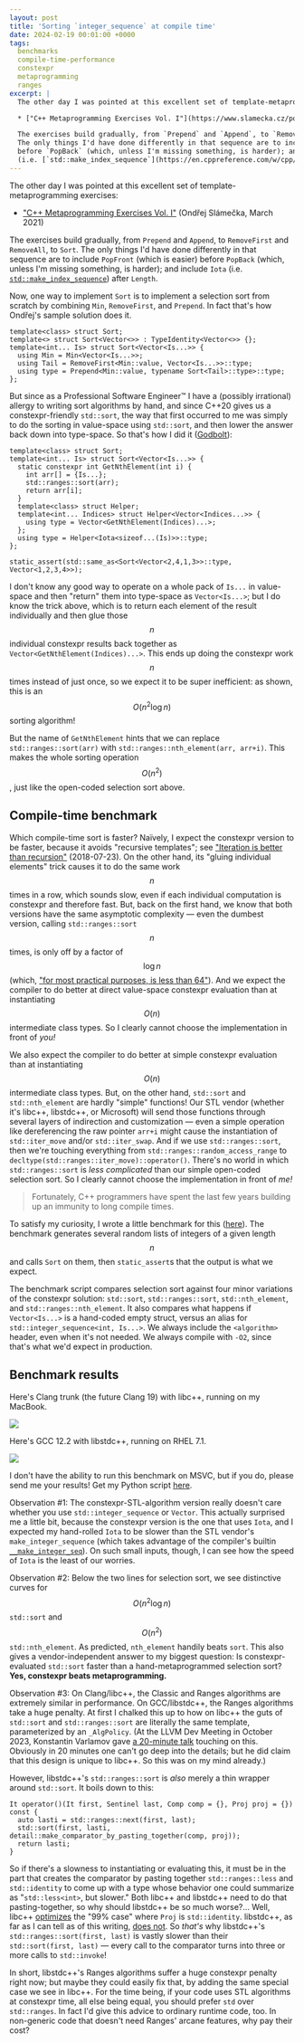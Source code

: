 ```yaml
---
layout: post
title: 'Sorting `integer_sequence` at compile time'
date: 2024-02-19 00:01:00 +0000
tags:
  benchmarks
  compile-time-performance
  constexpr
  metaprogramming
  ranges
excerpt: |
  The other day I was pointed at this excellent set of template-metaprogramming exercises:

  * ["C++ Metaprogramming Exercises Vol. I"](https://www.slamecka.cz/posts/2021-03-17-cpp-metaprogramming-exercises-1/) (Ondřej Slámečka, March 2021)

  The exercises build gradually, from `Prepend` and `Append`, to `RemoveFirst` and `RemoveAll`, to `Sort`.
  The only things I'd have done differently in that sequence are to include `PopFront` (which is easier)
  before `PopBack` (which, unless I'm missing something, is harder); and include `Iota`
  (i.e. [`std::make_index_sequence`](https://en.cppreference.com/w/cpp/utility/integer_sequence#Helper_templates)) after `Length`.
---
```


The other day I was pointed at this excellent set of template-metaprogramming exercises:

* ["C++ Metaprogramming Exercises Vol. I"](https://www.slamecka.cz/posts/2021-03-17-cpp-metaprogramming-exercises-1/) (Ondřej Slámečka, March 2021)

The exercises build gradually, from `Prepend` and `Append`, to `RemoveFirst` and `RemoveAll`, to `Sort`.
The only things I'd have done differently in that sequence are to include `PopFront` (which is easier)
before `PopBack` (which, unless I'm missing something, is harder); and include `Iota`
(i.e. [`std::make_index_sequence`](https://en.cppreference.com/w/cpp/utility/integer_sequence#Helper_templates)) after `Length`.

Now, one way to implement `Sort` is to implement a selection sort from scratch by combining `Min`,
`RemoveFirst`, and `Prepend`. In fact that's how Ondřej's sample solution does it.

    template<class> struct Sort;
    template<> struct Sort<Vector<>> : TypeIdentity<Vector<>> {};
    template<int... Is> struct Sort<Vector<Is...>> {
      using Min = Min<Vector<Is...>>;
      using Tail = RemoveFirst<Min::value, Vector<Is...>>::type;
      using type = Prepend<Min::value, typename Sort<Tail>::type>::type;
    };

But since as a Professional Software Engineer™ I have a (possibly irrational) allergy to writing sort algorithms by hand,
and since C++20 gives us a constexpr-friendly `std::sort`, the way that first occurred to me was
simply to do the sorting in value-space using `std::sort`,
and then lower the answer back down into type-space. So that's how I did it
([Godbolt](https://godbolt.org/z/jPqT41Psv)):

    template<class> struct Sort;
    template<int... Is> struct Sort<Vector<Is...>> {
      static constexpr int GetNthElement(int i) {
        int arr[] = {Is...};
        std::ranges::sort(arr);
        return arr[i];
      }
      template<class> struct Helper;
      template<int... Indices> struct Helper<Vector<Indices...>> {
        using type = Vector<GetNthElement(Indices)...>;
      };
      using type = Helper<Iota<sizeof...(Is)>>::type;
    };

    static_assert(std::same_as<Sort<Vector<2,4,1,3>>::type, Vector<1,2,3,4>>);

I don't know any good way to operate on a whole pack of `Is...` in value-space and then "return" them
into type-space as `Vector<Is...>`; but I do know the trick above, which is to return each
element of the result individually and then glue those $$n$$ individual constexpr results back together
as `Vector<GetNthElement(Indices)...>`. This ends up doing the constexpr work $$n$$ times instead of
just once, so we expect it to be super inefficient: as shown, this is an $$O(n^2 \log n)$$ sorting
algorithm!

But the name of `GetNthElement` hints that we can replace `std::ranges::sort(arr)` with `std::ranges::nth_element(arr, arr+i)`.
This makes the whole sorting operation $$O(n^2)$$, just like the open-coded selection sort above.

## Compile-time benchmark

Which compile-time sort is faster? Naïvely, I expect the constexpr version to be faster, because it
avoids "recursive templates"; see ["Iteration is better than recursion"](/blog/2018/07/23/metafilter/) (2018-07-23).
On the other hand, its "gluing individual elements" trick causes it to do the same work $$n$$ times in a row,
which sounds slow, even if each individual computation is constexpr and therefore fast. But, back on the first hand,
we know that both versions have the same asymptotic complexity — even the dumbest version,
calling `std::ranges::sort` $$n$$ times, is only off by a factor of $$\log n$$ (which,
["for most practical purposes, is less than 64"](https://books.google.com/books?id=I38hBQAAQBAJ&pg=PA126)).
And we expect the compiler to do better at direct value-space constexpr evaluation than at instantiating $$O(n)$$
intermediate class types. So I clearly cannot choose the implementation in front of _you!_

We also expect the compiler to do better at simple constexpr evaluation than at instantiating $$O(n)$$
intermediate class types. But, on the other hand, `std::sort` and `std::nth_element` are hardly "simple"
functions! Our STL vendor (whether it's libc++, libstdc++, or Microsoft) will send those functions through
several layers of indirection and customization — even a simple operation like dereferencing the raw pointer
`arr+i` might cause the instantiation of `std::iter_move` and/or `std::iter_swap`. And if we use `std::ranges::sort`,
then we're touching everything from `std::ranges::random_access_range` to `decltype(std::ranges::iter_move)::operator()`.
There's no world in which `std::ranges::sort` is _less complicated_ than our simple open-coded selection sort.
So I clearly cannot choose the implementation in front of _me!_

> Fortunately, C++ programmers have spent the last few years building up an immunity to long compile times.

To satisfy my curiosity, I wrote a little benchmark for this ([here](/blog/code/2024-02-19-benchmark.py)).
The benchmark generates several random lists of integers of a given length $$n$$ and calls `Sort` on them,
then `static_assert`s that the output is what we expect.

The benchmark script compares selection sort against four minor variations of the constexpr solution:
`std::sort`, `std::ranges::sort`, `std::nth_element`, and `std::ranges::nth_element`.
It also compares what happens if `Vector<Is...>` is a hand-coded empty struct, versus an alias for
`std::integer_sequence<int, Is...>`. We always include the `<algorithm>` header, even when it's
not needed. We always compile with `-O2`, since that's what we'd expect in production.

## Benchmark results

Here's Clang trunk (the future Clang 19) with libc++, running on my MacBook.

![](/blog/images/2024-02-19-clang-results.png)

Here's GCC 12.2 with libstdc++, running on RHEL 7.1.

![](/blog/images/2024-02-19-gcc12-results.png)

I don't have the ability to run this benchmark on MSVC, but if you do, please send me
your results! Get my Python script [here](/blog/code/2024-02-19-benchmark.py).

Observation #1: The constexpr-STL-algorithm version really doesn't care whether you use `std::integer_sequence`
or `Vector`. This actually surprised me a little bit, because the constexpr version is the one that
uses `Iota`, and I expected my hand-rolled `Iota` to be slower than the STL vendor's `make_integer_sequence`
(which takes advantage of the compiler's builtin [`__make_integer_seq`](https://reviews.llvm.org/D13786)).
On such small inputs, though, I can see how the speed of `Iota` is the least of our worries.

Observation #2: Below the two lines for selection sort, we see distinctive curves for $$O(n^2\log n)$$ `std::sort`
and $$O(n^2)$$ `std::nth_element`. As predicted, `nth_element` handily beats `sort`. This also gives a vendor-independent
answer to my biggest question: Is constexpr-evaluated `std::sort` faster than a hand-metaprogrammed selection sort?
<b>Yes, constexpr beats metaprogramming.</b>

Observation #3: On Clang/libc++, the Classic and Ranges algorithms are extremely similar in performance.
On GCC/libstdc++, the Ranges algorithms take a huge penalty. At first I chalked this up to how on libc++
the guts of `std::sort` and `std::ranges::sort` are literally the same template, parameterized by an
`_AlgPolicy`.
(At the LLVM Dev Meeting in October 2023, Konstantin Varlamov gave [a 20-minute talk](https://www.youtube.com/watch?v=g9p1oo8bDJA)
touching on this. Obviously in 20 minutes one can't go deep into the details; but he did claim that
this design is unique to libc++. So this was on my mind already.)

However, libstdc++'s `std::ranges::sort` is _also_ merely a thin wrapper around `std::sort`.
It boils down to this:

    It operator()(It first, Sentinel last, Comp comp = {}, Proj proj = {}) const {
      auto lasti = std::ranges::next(first, last);
      std::sort(first, lasti, detail::make_comparator_by_pasting_together(comp, proj));
      return lasti;
    }

So if there's a slowness to instantiating or evaluating this, it must be in the part that
creates the comparator by pasting together `std::ranges::less` and `std::identity`
to come up with a type whose behavior one could summarize as "`std::less<int>`, but slower."
Both libc++ and libstdc++ need to do that pasting-together, so why should libstdc++ be so much
worse?... Well, libc++ [optimizes](https://github.com/llvm/llvm-project/blob/9783f28/libcxx/include/__algorithm/make_projected.h#L64-L73)
the "99% case" where `Proj` is `std::identity`. libstdc++, as far as I can tell as of this
writing, [does not](https://github.com/gcc-mirror/gcc/blob/83ffe9c/libstdc%2B%2B-v3/include/bits/ranges_algo.h#L47-L58).
So _that's_ why libstdc++'s `std::ranges::sort(first, last)` is vastly slower
than their `std::sort(first, last)` — every call to the comparator turns into three or more calls
to `std::invoke`!

In short, libstdc++'s Ranges algorithms suffer a huge constexpr penalty right now; but maybe
they could easily fix that, by adding the same special case we see in libc++. For the time being,
if your code uses STL algorithms at constexpr time, all else being equal, you should prefer
`std` over `std::ranges`. In fact I'd give this advice to ordinary runtime code, too.
In non-generic code that doesn't need Ranges' arcane features, why pay their cost?
